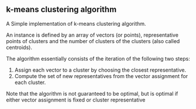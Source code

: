 ## k-means clustering algorithm
A Simple implementation of k-means clustering algorithm.

An instance is defined by an array of vectors (or points), representative points of clusters and the number of clusters of the clusters (also called centroids).

The algorithm essentially consists of the iteration of the following two steps:
1. Assign each vector to a cluster by choosing the closest representative.
2. Compute the set of new representatives from the vector assignment for each cluster.

Note that the algorithm is not guaranteed to be optimal, but is optimal if either vector assignment is fixed or cluster representative
